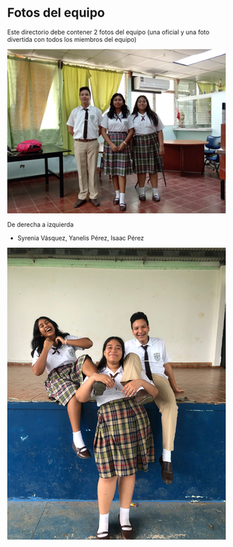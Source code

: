 Fotos del equipo
====

Este directorio debe contener 2 fotos del equipo (una oficial y una foto divertida con todos los miembros del equipo)

![Formal](https://github.com/ROBOTICAIPTC/Alfa_Team/blob/main/t-photos/formal.jpg)

De derecha a izquierda
- Syrenia Vásquez, Yanelis Pérez, Isaac Pérez

![Funny-Team](https://github.com/ROBOTICAIPTC/Alfa_Team/blob/main/t-photos/funny-team.jpg)